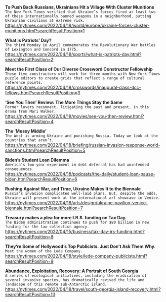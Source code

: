 **To Push Back Russians, Ukrainians Hit a Village With Cluster Munitions**\
`The New York Times verified that Ukraine’s forces fired at least two of these internationally banned weapons in a neighborhood, putting Ukrainian civilians at extreme risk.`\
https://nytimes.com/2022/04/18/world/europe/ukraine-forces-cluster-munitions.html?searchResultPosition=1

**What is Patriots’ Day?**\
`The third Monday in April commemorates the Revolutionary War battles of Lexington and Concord in 1775.`\
https://nytimes.com/2022/04/18/sports/what-is-patriots-day.html?searchResultPosition=2

**Meet the First Class of Our Diverse Crossword Constructor Fellowship**\
`These five constructors will work for three months with New York Times puzzle editors to create grids that reflect a range of cultural reference points.`\
https://nytimes.com/2022/04/18/crosswords/inaugural-class-dcc-fellows.html?searchResultPosition=3

**‘See You Then’ Review: The More Things Stay the Same**\
`Former lovers reconnect, litigating the past and present, in this drama from Mari Walker.`\
https://nytimes.com/2022/04/18/movies/see-you-then-review.html?searchResultPosition=4

**The ‘Messy Middle’**\
`The West is arming Ukraine and punishing Russia. Today we look at the countries that aren’t.`\
https://nytimes.com/2022/04/18/briefing/russian-invasion-response-world-sanctions.html?searchResultPosition=5

**Biden’s Student Loan Dilemma**\
`America’s two-year experiment in debt deferral has had unintended consequences.`\
https://nytimes.com/2022/04/18/podcasts/the-daily/student-loan-pause-biden.html?searchResultPosition=6

**Rushing Against War, and Time, Ukraine Makes It to the Biennale**\
`Russia’s invasion complicated well-laid plans. But, despite the odds, Ukraine will present work at the international art showcase in Venice.`\
https://nytimes.com/2022/04/18/arts/design/ukraine-pavilion-venice-biennale.html?searchResultPosition=7

**Treasury makes a plea for more I.R.S. funding on Tax Day.**\
`The Biden administration continues to push for $80 billion in new funding for the tax collection agency.`\
https://nytimes.com/2022/04/15/business/tax-day-irs-funding.html?searchResultPosition=8

**They’re Some of Hollywood’s Top Publicists. Just Don’t Ask Them Why.**\
`Meet the women of the Lede Company.`\
https://nytimes.com/2022/04/18/style/lede-company-publicists.html?searchResultPosition=9

**Abundance, Exploitation, Recovery: A Portrait of South Georgia**\
`A series of ecological initiatives, including the eradication of several invasive species, has dramatically revived the life and landscape of this remote sub-Antarctic island.`\
https://nytimes.com/2022/04/18/travel/south-georgia-island-recovery.html?searchResultPosition=10


